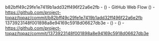 b82bff49c29fe1e7419b1add32ff496f22a6e2fb -  () - GitHub Web Flow () - https://github.com/project-topaz/topaz/commit/b82bff49c29fe1e7419b1add32ff496f22a6e2fb
1373923148f001898a8e94169c5918d06627db3e -  () -  () - https://github.com/project-topaz/topaz/commit/1373923148f001898a8e94169c5918d06627db3e
